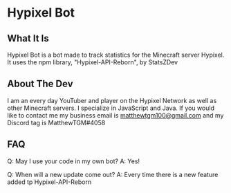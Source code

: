 # Hypixel Bot
## What It Is
Hypixel Bot is a bot made to track statistics for the Minecraft server Hypixel. It uses the npm library, "Hypixel-API-Reborn", by StatsZDev

## About The Dev
I am an every day YouTuber and player on the Hypixel Network as well as other Minecraft servers. I specialize in JavaScript and Java.
If you would like to contact me my business email is matthewtgm100@gmail.com and my Discord tag is MatthewTGM#4058

## FAQ
Q: May I use your code in my own bot?
A: Yes!

Q: When will a new update come out?
A: Every time there is a new feature added tp Hypixel-API-Reborn
